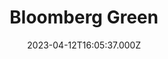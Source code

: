 ---
collection_archive: false
collection_awards: []
collection_category:
  - Editorial
  - Tech
  - Science
  - Reportage
  - Climate Change
  - Portraits
  - Environments
collection_content: ''
collection_cover: 'https://d1sf55qlb7p6hz.cloudfront.net/nomads_header-2.jpg'
collection_cover_mobile: 'https://d1sf55qlb7p6hz.cloudfront.net/verticalcover-60.jpg'
collection_description: >-
  Meet the Americans who live in their vans, buses and cars in pursuit of a
  simpler life using less energy. 


  Seen here is Bob Wells, a central figure in the 2020 Best Picture “Nomadland”
  and Ma Terry Storzieri, a character study for Frances McDormand’s role as
  “Fern."
collection_description_alignment: center
collection_exhibition: []
collection_filter: Commissioned + Stock
collection_hidden: false
collection_meta: 'Home Sweet Home:'
collection_meta_2: America's New Climate Nomads Embrace Van Life to Save Energy
collection_press: []
collection_preview:
  - 'https://d1sf55qlb7p6hz.cloudfront.net/nomad4x3-5.jpg'
  - 'https://d1sf55qlb7p6hz.cloudfront.net/nomads4x3-4.jpg'
  - 'https://d1sf55qlb7p6hz.cloudfront.net/nomads4x3-3.jpg'
  - 'https://d1sf55qlb7p6hz.cloudfront.net/nomads4x3-2.jpg'
cover_image: ''
date: 2023-04-12T16:05:37.000Z
hide_footer: true
layout: blocks
navigation_theme: white
px_extra: true
row_alignment: between
slug: bloomberg-nomads
theme_color: '#F4E399'
theme_color_all_works: ''
title: Bloomberg Green
seo:
  meta_description: 'West Coast Photographer Jesse Rieser photographs Nomads '
  meta_title: Photographer Jesse Rieser photographs Nomads
collection_blocks:
  - _bookshop_name: collections/media-row-start
    row_alignment: between
  - _bookshop_name: collections/media-element
    align_x: start
    align_y: ''
    caption: ''
    color: '#DCE3F3'
    image: 'https://d1sf55qlb7p6hz.cloudfront.net/nomads-1.jpg'
    margin_left: '20'
    margin_right: ''
    margin_y: '100'
    width: '66'
  - _bookshop_name: collections/media-row
    row_alignment: between
  - _bookshop_name: collections/media-element
    align_x: start
    align_y: ''
    caption: ''
    color: '#F0F3D4'
    image: 'https://d1sf55qlb7p6hz.cloudfront.net/nomads-13.jpg'
    margin_left: '5'
    margin_right: 0
    margin_y: '100'
    width: '55'
  - _bookshop_name: collections/media-row
    row_alignment: between
  - _bookshop_name: collections/media-element
    align_x: start
    align_y: ''
    caption: ''
    color: '#EFCAB3'
    image: 'https://d1sf55qlb7p6hz.cloudfront.net/nomads-3.jpg'
    margin_left: '45'
    margin_right: 0
    margin_y: '100'
    width: '33'
  - _bookshop_name: collections/media-row
    row_alignment: between
  - _bookshop_name: collections/media-element
    align_x: start
    align_y: ''
    caption: ''
    color: '#F8EBCC'
    image: 'https://d1sf55qlb7p6hz.cloudfront.net/nomads-4.jpg'
    margin_left: '30'
    margin_right: 0
    margin_y: '100'
    width: '33'
  - _bookshop_name: collections/media-row
    row_alignment: between
  - _bookshop_name: collections/media-element
    align_x: start
    align_y: ''
    caption: ''
    color: '#DCEDF8'
    image: 'https://d1sf55qlb7p6hz.cloudfront.net/nomads-5.jpg'
    margin_left: '15'
    margin_right: 0
    margin_y: '200'
    width: '75'
  - _bookshop_name: collections/media-row
    row_alignment: between
  - _bookshop_name: collections/media-element
    align_x: start
    align_y: ''
    caption: ''
    color: '#F4DFE7'
    image: 'https://d1sf55qlb7p6hz.cloudfront.net/nomads-7.jpg'
    margin_left: 0
    margin_right: 0
    margin_y: '200'
    width: '33'
  - _bookshop_name: collections/media-element
    align_x: start
    align_y: ''
    caption: ''
    color: '#F3E1D4'
    image: 'https://d1sf55qlb7p6hz.cloudfront.net/nomads-6.jpg'
    margin_left: 0
    margin_right: ''
    margin_y: '800'
    width: '60'
  - _bookshop_name: collections/media-row
    row_alignment: between
  - _bookshop_name: collections/media-element
    align_x: start
    align_y: ''
    caption: ''
    color: '#D5F4F6'
    image: 'https://d1sf55qlb7p6hz.cloudfront.net/nomads-8.jpg'
    margin_left: '25'
    margin_right: 0
    margin_y: '400'
    width: '45'
  - _bookshop_name: collections/media-element
    align_x: start
    align_y: ''
    caption: ''
    color: '#F9D1BC'
    image: 'https://d1sf55qlb7p6hz.cloudfront.net/nomads-9.jpg'
    margin_left: 0
    margin_right: '5'
    margin_y: '100'
    width: '20'
  - _bookshop_name: collections/media-row
    row_alignment: between
  - _bookshop_name: collections/media-element
    align_x: start
    align_y: ''
    caption: ''
    color: '#CCE3FA'
    image: 'https://d1sf55qlb7p6hz.cloudfront.net/nomads-10.jpg'
    margin_left: 0
    margin_right: 0
    margin_y: '400'
    width: '55'
  - _bookshop_name: collections/media-element
    align_x: start
    align_y: ''
    caption: ''
    color: '#EDF1D0'
    image: 'https://d1sf55qlb7p6hz.cloudfront.net/nomads-11.jpg'
    margin_left: 0
    margin_right: '10'
    margin_y: '100'
    width: '30'
  - _bookshop_name: collections/media-row
    row_alignment: between
  - _bookshop_name: collections/media-element
    align_x: start
    align_y: ''
    caption: ''
    color: '#F1E3CF'
    image: 'https://d1sf55qlb7p6hz.cloudfront.net/nomads-12.jpg'
    margin_left: '25'
    margin_right: ''
    margin_y: '200'
    width: '60'
  - _bookshop_name: collections/media-row
    row_alignment: between
  - _bookshop_name: collections/media-element
    align_x: start
    align_y: ''
    caption: ''
    color: '#EADEF4'
    image: 'https://d1sf55qlb7p6hz.cloudfront.net/nomads-14.jpg'
    margin_left: '5'
    margin_right: 0
    margin_y: '100'
    width: '50'
  - _bookshop_name: collections/media-row
    row_alignment: between
  - _bookshop_name: collections/media-element
    align_x: start
    align_y: ''
    caption: ''
    color: '#EFE5DD'
    image: 'https://d1sf55qlb7p6hz.cloudfront.net/nomads-15.jpg'
    margin_left: '10'
    margin_right: ''
    margin_y: '100'
    width: '40'
  - _bookshop_name: collections/media-element
    align_x: start
    align_y: ''
    caption: ''
    color: '#C6E2D4'
    image: 'https://d1sf55qlb7p6hz.cloudfront.net/nomads-16.jpg'
    margin_left: 0
    margin_right: '5'
    margin_y: '400'
    width: '40'
  - _bookshop_name: collections/media-row
    row_alignment: between
  - _bookshop_name: collections/media-element
    align_x: start
    align_y: ''
    caption: ''
    color: '#D8D7E3'
    image: 'https://d1sf55qlb7p6hz.cloudfront.net/nomads-17.jpg'
    margin_left: '30'
    margin_right: ''
    margin_y: '100'
    width: '33'
  - _bookshop_name: collections/media-element
    align_x: start
    align_y: ''
    caption: ''
    color: '#CCE1F3'
    image: 'https://d1sf55qlb7p6hz.cloudfront.net/nomadsb-1.jpg'
    margin_left: 0
    margin_right: ''
    margin_y: '300'
    width: '33'
  - _bookshop_name: collections/media-row
    row_alignment: between
  - _bookshop_name: collections/media-element
    align_x: start
    align_y: ''
    caption: ''
    color: '#EDE5DE'
    image: 'https://d1sf55qlb7p6hz.cloudfront.net/nomads-18.jpg'
    margin_left: '40'
    margin_right: 0
    margin_y: '100'
    width: '50'
  - _bookshop_name: collections/media-row
    row_alignment: between
  - _bookshop_name: collections/media-element
    align_x: start
    align_y: ''
    caption: ''
    color: '#DAF0D5'
    image: 'https://d1sf55qlb7p6hz.cloudfront.net/nomads-19.jpg'
    margin_left: '10'
    margin_right: 0
    margin_y: '100'
    width: '45'
  - _bookshop_name: collections/media-row
    row_alignment: between
  - _bookshop_name: collections/media-element
    align_x: start
    align_y: ''
    caption: ''
    color: '#D8F3F3'
    image: 'https://d1sf55qlb7p6hz.cloudfront.net/nomads-21.jpg'
    margin_left: '30'
    margin_right: ''
    margin_y: '100'
    width: '33'
  - _bookshop_name: collections/media-row
    row_alignment: between
  - _bookshop_name: collections/media-element
    align_x: start
    align_y: ''
    caption: ''
    color: '#FBC1A2'
    image: 'https://d1sf55qlb7p6hz.cloudfront.net/nomads-22.jpg'
    margin_left: '50'
    margin_right: 0
    margin_y: '100'
    width: '40'
  - _bookshop_name: collections/media-row
    row_alignment: between
  - _bookshop_name: collections/media-element
    align_x: start
    align_y: ''
    caption: ''
    color: '#EDDAF0'
    image: 'https://d1sf55qlb7p6hz.cloudfront.net/nomads-23.jpg'
    margin_left: '35'
    margin_right: '10'
    margin_y: '100'
    width: '30'
  - _bookshop_name: collections/media-row
    row_alignment: between
  - _bookshop_name: collections/media-element
    align_x: start
    align_y: ''
    caption: ''
    color: '#F6F1D0'
    image: 'https://d1sf55qlb7p6hz.cloudfront.net/nomads-24.jpg'
    margin_left: '5'
    margin_right: 0
    margin_y: '100'
    width: '40'
  - _bookshop_name: collections/media-element
    align_x: start
    align_y: ''
    caption: ''
    color: '#D8E9BA'
    image: 'https://d1sf55qlb7p6hz.cloudfront.net/nomads-25.jpg'
    margin_left: 0
    margin_right: '15'
    margin_y: '400'
    width: '33'
  - _bookshop_name: collections/media-row
    row_alignment: between
  - _bookshop_name: collections/media-element
    align_x: start
    align_y: ''
    caption: ''
    color: '#DDEDF6'
    image: 'https://d1sf55qlb7p6hz.cloudfront.net/nomads-26.jpg'
    margin_left: 0
    margin_right: 0
    margin_y: '100'
    width: '33'
  - _bookshop_name: collections/media-element
    align_x: start
    align_y: ''
    caption: ''
    color: '#FFEBDA'
    image: 'https://d1sf55qlb7p6hz.cloudfront.net/nomads-27.jpg'
    margin_left: 0
    margin_right: 0
    margin_y: '400'
    width: '60'
  - _bookshop_name: collections/media-row
    row_alignment: between
  - _bookshop_name: collections/media-element
    align_x: start
    align_y: ''
    caption: ''
    color: '#EDE5DE'
    image: 'https://d1sf55qlb7p6hz.cloudfront.net/nomads-28.jpg'
    margin_left: '25'
    margin_right: 0
    margin_y: '100'
    width: '30'
  - _bookshop_name: collections/media-row
    row_alignment: between
  - _bookshop_name: collections/media-element
    align_x: start
    align_y: ''
    caption: ''
    color: '#CCE1F3'
    image: 'https://d1sf55qlb7p6hz.cloudfront.net/nomadsb-2.jpg'
    margin_left: '5'
    margin_right: ''
    margin_y: '100'
    width: '66'
  - _bookshop_name: collections/media-row
    row_alignment: between
  - _bookshop_name: collections/media-element
    align_x: start
    align_y: ''
    caption: ''
    color: '#D8F3D8'
    image: 'https://d1sf55qlb7p6hz.cloudfront.net/nomads-31.jpg'
    margin_left: 0
    margin_right: ''
    margin_y: '400'
    width: '55'
  - _bookshop_name: collections/media-element
    align_x: start
    align_y: ''
    caption: ''
    color: '#F0D5E7'
    image: 'https://d1sf55qlb7p6hz.cloudfront.net/nomads-29.jpg'
    margin_left: 0
    margin_right: 0
    margin_y: '100'
    width: '40'
  - _bookshop_name: collections/media-row
    row_alignment: between
  - _bookshop_name: collections/media-element
    align_x: start
    align_y: ''
    caption: ''
    color: '#FBC1A2'
    image: 'https://d1sf55qlb7p6hz.cloudfront.net/nomads-32.jpg'
    margin_left: '35'
    margin_right: 0
    margin_y: '100'
    width: '40'
  - _bookshop_name: collections/media-row
    row_alignment: between
  - _bookshop_name: collections/media-element
    align_x: start
    align_y: ''
    caption: ''
    color: '#EDDAF0'
    image: 'https://d1sf55qlb7p6hz.cloudfront.net/nomads-33.jpg'
    margin_left: '20'
    margin_right: 0
    margin_y: '100'
    width: '70'
  - _bookshop_name: collections/media-row-end
---